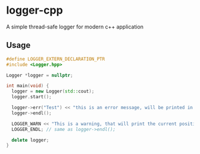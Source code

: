 # logger-cpp

A simple thread-safe logger for modern c++ application

## Usage

```cpp
#define LOGGER_EXTERN_DECLARATION_PTR
#include <Logger.hpp>

Logger *logger = nullptr;

int main(void) {
  logger = new Logger(std::cout);
  logger.start();

  logger->err("Test") << "this is an error message, will be printed in red";
  logger->endl();

  LOGGER_WARN << "This is a warning, that will print the current position";
  LOGGER_ENDL; // same as logger->endl();

  delete logger;
}
```
